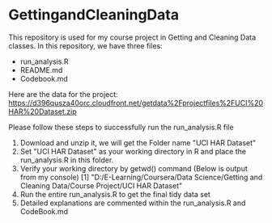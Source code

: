# GettingandCleaningData
This repository is used for my course project in Getting and Cleaning Data classes.
In this repository, we have three files:
- run_analysis.R
- README.md
- Codebook.md

Here are the data for the project:
https://d396qusza40orc.cloudfront.net/getdata%2Fprojectfiles%2FUCI%20HAR%20Dataset.zip 

Please follow these steps to successfully run the run_analysis.R file

1. Download and unzip it, we will get the Folder name "UCI HAR Dataset"
2. Set "UCI HAR Dataset" as your working directory in R and place the run_analysis.R in this folder.
3. Verify your working directory by getwd() command (Below is output from my console)
	[1] "D:/E-Learning/Coursera/Data Science/Getting and Cleaning Data/Course Project/UCI HAR Dataset"
4. Run the entire run_analysis.R to get the final tidy data set 
5. Detailed explanations are commented within the run_analysis.R and CodeBook.md
